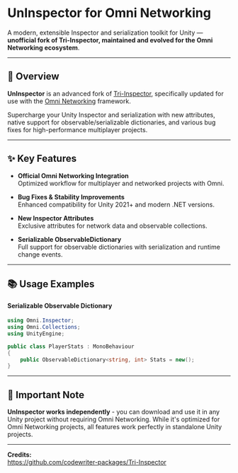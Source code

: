 # UnInspector for Omni Networking
A modern, extensible Inspector and serialization toolkit for Unity — **unofficial fork of Tri-Inspector, maintained and evolved for the Omni Networking ecosystem**.

---

## 🚀 Overview
**UnInspector** is an advanced fork of [Tri-Inspector](https://github.com/codewriter-packages/Tri-Inspector), specifically updated for use with the [Omni Networking](https://github.com/RuanCardoso/Omni-Networking-for-Unity) framework.

Supercharge your Unity Inspector and serialization with new attributes, native support for observable/serializable dictionaries, and various bug fixes for high-performance multiplayer projects.

---

## ✨ Key Features
- **Official Omni Networking Integration**  
  Optimized workflow for multiplayer and networked projects with Omni.

- **Bug Fixes & Stability Improvements**  
  Enhanced compatibility for Unity 2021+ and modern .NET versions.

- **New Inspector Attributes**  
  Exclusive attributes for network data and observable collections.

- **Serializable ObservableDictionary**  
  Full support for observable dictionaries with serialization and runtime change events.

---

## 📚 Usage Examples
#### Serializable Observable Dictionary
```csharp
using Omni.Inspector;
using Omni.Collections;
using UnityEngine;

public class PlayerStats : MonoBehaviour
{
    public ObservableDictionary<string, int> Stats = new();
}
```

---

## 📝 Important Note
**UnInspector works independently** - you can download and use it in any Unity project without requiring Omni Networking. While it's optimized for Omni Networking projects, all features work perfectly in standalone Unity projects.

---

**Credits:**  
https://github.com/codewriter-packages/Tri-Inspector
